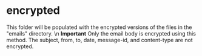 # encrypted
This folder will be populated with the encrypted versions of the files in the "emails" directory. \n
**Important** Only the email body is encrypted using this method. The subject, from, to, date, message-id, and content-type are not encrypted.
